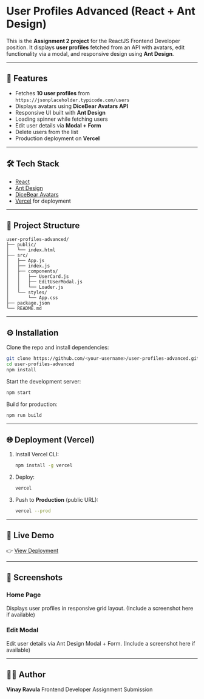 # User Profiles Advanced (React + Ant Design)

This is the **Assignment 2 project** for the ReactJS Frontend Developer position.
It displays **user profiles** fetched from an API with avatars, edit functionality via a modal, and responsive design using **Ant Design**.

---

## 🚀 Features

* Fetches **10 user profiles** from `https://jsonplaceholder.typicode.com/users`
* Displays avatars using **DiceBear Avatars API**
* Responsive UI built with **Ant Design**
* Loading spinner while fetching users
* Edit user details via **Modal + Form**
* Delete users from the list
* Production deployment on **Vercel**

---

## 🛠️ Tech Stack

* [React](https://react.dev/)
* [Ant Design](https://ant.design/)
* [DiceBear Avatars](https://avatars.dicebear.com/)
* [Vercel](https://vercel.com/) for deployment

---

## 📂 Project Structure

```
user-profiles-advanced/
├── public/
│   └── index.html
├── src/
│   ├── App.js
│   ├── index.js
│   ├── components/
│   │   ├── UserCard.js
│   │   ├── EditUserModal.js
│   │   └── Loader.js
│   └── styles/
│       └── App.css
├── package.json
└── README.md
```

---

## ⚙️ Installation

Clone the repo and install dependencies:

```bash
git clone https://github.com/<your-username>/user-profiles-advanced.git
cd user-profiles-advanced
npm install
```

Start the development server:

```bash
npm start
```

Build for production:

```bash
npm run build
```

---

## 🌐 Deployment (Vercel)

1. Install Vercel CLI:

   ```bash
   npm install -g vercel
   ```

2. Deploy:

   ```bash
   vercel
   ```

3. Push to **Production** (public URL):

   ```bash
   vercel --prod
   ```

---

## 🔗 Live Demo

👉 [View Deployment](https://user-profiles-advanced-p484drp67-vinayravula15s-projects.vercel.app)

---

## 📸 Screenshots

### Home Page

Displays user profiles in responsive grid layout.
(Include a screenshot here if available)

### Edit Modal

Edit user details via Ant Design Modal + Form.
(Include a screenshot here if available)

---

## 👨‍💻 Author

**Vinay Ravula**
Frontend Developer Assignment Submission

